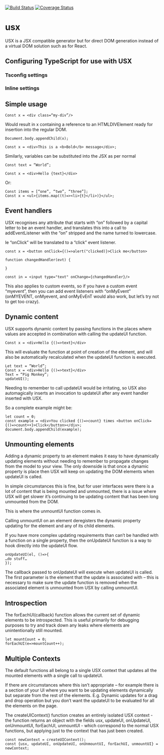 [![Build Status](https://travis-ci.org/andrew24601/usx.svg?branch=master)](https://travis-ci.org/andrew24601/usx)
[![Coverage Status](https://coveralls.io/repos/github/andrew24601/usx/badge.svg)](https://coveralls.io/github/andrew24601/usx)


# usx

USX is a JSX compatible generator but for direct DOM generation instead of a virtual DOM solution such as for React.

## Configuring TypeScript for use with USX

### Tsconfig settings

### Inline settings

## Simple usage
~~~~
Const x = <div class=“my-div”/>
~~~~

Would result in x containing a reference to an HTMLDIVElement ready for insertion into the regular DOM.

~~~~
Document.body.appendChild(x);
~~~~

~~~~
Const x = <div>This is a <b>Bold</b> message</div>;
~~~~

Similarly, variables can be substituted into the JSX as per normal

~~~~
Const text = “World”;

Const x = <div>Hello {text}</div>
~~~~

Or:

~~~~
Const items = [“one”, “two”, “three”];
Const x = <ul>{items.map((t)=><li>{t}</li>)}</ul>;
~~~~

## Event handlers

USX recognises any attribute that starts with “on” followed by a capital letter to be an event handler, and translates this into a call to addEventListener with the “on” stripped and the name turned to lowercase.

Ie “onClick” will be translated to a “click” event listener.

~~~~
const x = <button onClick={()=>alert("clicked)}>Click me</button>

function changedHandler(evt) {

}

const in = <input type="text" onChange={changedHandler}/>
~~~~

This also applies to custom events, so if you have a custom event “myevent”, then you can add event listeners with “onMyEvent” (onMYEVENT, onMyevent, and onMyEvEnT would also work, but let’s try not to get too crazy).

## Dynamic content

USX supports dynamic content by passing functions in the places where values are accepted in combination with calling the updateUI function.

~~~~
Const x = <div>Hello {()=>text}</div>
~~~~

This will evaluate the function at point of creation of the element, and will also be automatically recalculated when the updateUI function is executed.

~~~~
Let text = “World”;
Const x = <div>Hello {()=>text}</div>
Text = “Pig Monkey”;
updateUI();
~~~~

Needing to remember to call updateUI would be irritating, so USX also automagically inserts an invocation to updateUI after any event handler inserted with USX.

So a complete example might be:

~~~~
let count = 0;
const example = <div>You clicked {()=>count} times <button onClick={()=>count++}>Click</button></div>;
document.body.appendChild(example);
~~~~

## Unmounting elements

Adding a dynamic property to an element makes it easy to have dynamically updating elements without needing to remember to propagate changes from the model to your view. The only downside is that once a dynamic property is place then USX will keep on updating the DOM elements when updateUI is called.

In simple circumstances this is fine, but for user interfaces were there is a lot of content that is being mounted and unmounted, there is a issue where USX will get slower it’s continuing to be updating content that has been long unmounted from the DOM.

This is where the unmountUI function comes in.

Calling unmountUI on an element deregisters the dynamic property updating for the element and any of its child elements.

If you have more complex updating requirements than can’t be handled with a function on a single property, then the onUpdateUI function is a way to hook directly into the updateUI flow.

~~~~
onUpdateUI(el, ()=>{
…do stuff…
});
~~~~

The callback passed to onUpdateUI will execute when updateUI is called. The first parameter is the element that the update is associated with – this is necessary to make sure the update function is removed when the associated element is unmounted from USX by calling unmountUI.

## Introspection

The forEachUI(callback) function allows the current set of dynamic elements to be introspected. This is useful primarily for debugging purposes to try and track down any leaks where elements are unintentionally still mounted.

~~~~
let mountCount = 0;
forEachUI(e=>mountCount++);
~~~~

## Multiple Contexts

The default functions all belong to a single USX context that updates all the mounted elements with a single call to updateUI.

If there are circumstances where this isn’t appropriate – for example there is a section of your UI where you want to be updating elements dynamically but separate from the rest of the elements. E.g. Dynamic updates for a drag and drop operation but you don’t want the updateUI to be evaluated for all the elements on the page.

The createUIContext() function creates an entirely isolated USX context - the function returns an object with the fields usx, updateUI, onUpdateUI, onUnmountUI, forEachUI, unmountUI - which correspond to the normal USX functions, but applying just to the context that has just been created.

~~~~
const newContext = createUIContext();
const {usx, updateUI, onUpdateUI, onUnmountUI, forEachUI, unmountUI} = newContext;
~~~~

